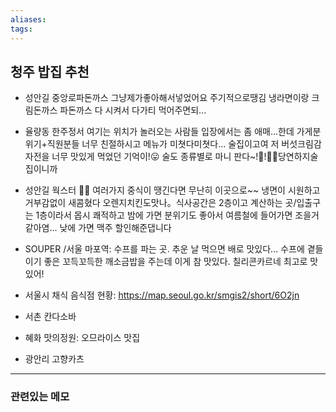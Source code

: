 ```yaml
---
aliases: 
tags:
---
```

## 청주 밥집 추천
- 성안길 중앙로파돈까스 그냥제가좋아해서넣었어요 주기적으로땡김 냉라면이랑 크림돈까스 파돈까스 다 시켜서 다가티 먹어주면되...
- 율량동 한주정서 여기는 위치가 놀러오는 사람들 입장에서는 좀 애매...한데 가게분위기+직원분들 너무 친절하시고 메뉴가 미쳣다미쳣다... 술집이고여 저 버섯크림감자전을 너무 맛있게 먹었던 기억이!😛 술도 종류별로 마니 판다~!🍶!🍷🍺당연하지술집이니까
- 성안길 웍스터 🥡🥢 여러가지 중식이 땡긴다면 무난히 이곳으로~~ 냉면이 시원하고 거부감없이 새콤혔다 오렌지치킨도맛나。식사공간은 2층이고 계산하는 곳/입출구는 1층이라서 몹시 쾌적하고 밤에 가면 분위기도 좋아서 여름철에 들어가면 조을거같아염... 낮에 가면 맥주 할인해준댑니다

- SOUPER /서울 마포역: 수프를 파는 곳. 추운 날 먹으면 배로 맛있다... 수프에 곁들이기 좋은 꼬득꼬득한 깨소금밥을 주는데 이게 참 맛있다. 칠리콘카르네 최고로 맛있어!
- 서울시 채식 음식점 현황: https://map.seoul.go.kr/smgis2/short/6O2jn
- 서촌 칸다소바
- 혜화 맛의정원: 오므라이스 맛집
- 광안리 고향카츠

---
### 관련있는 메모